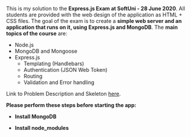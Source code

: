 This is my solution to the **Express.js Exam at SoftUni - 28 June 2020**.
All students are provided with the web design of the application as HTML + CSS files.
The goal of the exam is to create a **simple web server and an application that runs on it, using Express.js and MongoDB**.
The **main topics of the course** are:
* Node.js
* MongoDB and Mongoose
* Express.js
  * Templating (Handlebars)
  * Authentication (JSON Web Token)
  * Routing
  * Validation and Error handling

Link to Problem Description and Skeleton [here](https://judge.softuni.bg/Contests/2457/JS-Back-End-Exam-28-June).

**Please perform these steps before starting the app:**

- **Install MongoDB**

- **Install node_modules**
